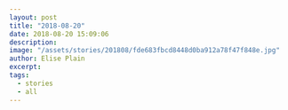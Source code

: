 ```yaml
---
layout: post
title: "2018-08-20"
date: 2018-08-20 15:09:06
description: 
image: "/assets/stories/201808/fde683fbcd8448d0ba912a78f47f848e.jpg"
author: Elise Plain
excerpt: 
tags: 
  - stories
  - all
---
```



<p></p>
